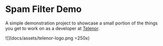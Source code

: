 # Spam Filter Demo
A simple demonstration project to showcase a small portion of the things you get to work on as a developer at [Telenor](https://www.telenor.no/privat/).

![](docs/assets/telenor-logo.png =250x)
